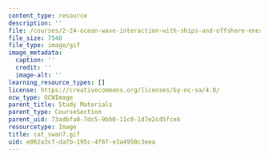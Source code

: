 ```yaml
---
content_type: resource
description: ''
file: /courses/2-24-ocean-wave-interaction-with-ships-and-offshore-energy-systems-13-022-spring-2002/e062a3cfdafb195c4f6fe3a4950c3eea_cat_swan7.gif
file_size: 7548
file_type: image/gif
image_metadata:
  caption: ''
  credit: ''
  image-alt: ''
learning_resource_types: []
license: https://creativecommons.org/licenses/by-nc-sa/4.0/
ocw_type: OCWImage
parent_title: Study Materials
parent_type: CourseSection
parent_uid: 73adbfa0-7dc5-9bb0-11c0-1d7e2c45fceb
resourcetype: Image
title: cat_swan7.gif
uid: e062a3cf-dafb-195c-4f6f-e3a4950c3eea
---
```

